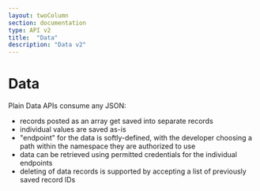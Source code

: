 ```yaml
---
layout: twoColumn
section: documentation
type: API v2
title:  "Data"
description: "Data v2"
---
```


# Data

Plain Data APIs consume any JSON:

   * records posted as an array get saved into separate records
   * individual values are saved as-is
   * "endpoint" for the data is softly-defined, with the developer choosing a path within the namespace they are authorized to use
   * data can be retrieved using permitted credentials for the individual endpoints
   * deleting of data records is supported by accepting a list of previously saved record IDs

